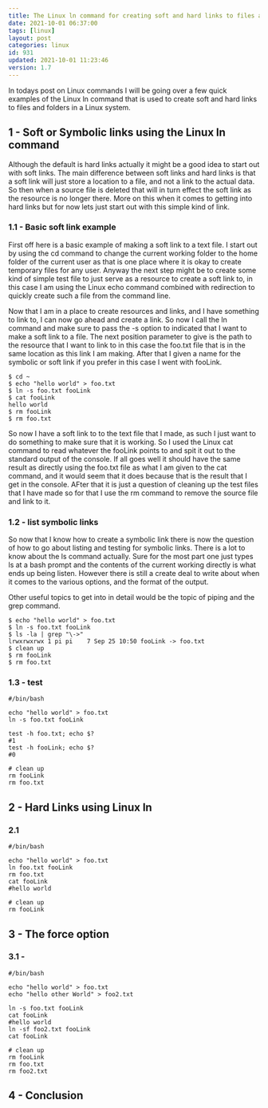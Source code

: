 ```yaml
---
title: The Linux ln command for creating soft and hard links to files and folders
date: 2021-10-01 06:37:00
tags: [linux]
layout: post
categories: linux
id: 931
updated: 2021-10-01 11:23:46
version: 1.7
---
```


In todays post on Linux commands I will be going over a few quick examples of the Linux ln command that is used to create soft and hard links to files and folders in a Linux system.

<!-- more -->

## 1 - Soft or Symbolic links using the Linux ln command

Although the default is hard links actually it might be a good idea to start out with soft links. The main difference between soft links and hard links is that a soft link will just store a location to a file, and not a link to the actual data. So then when a source file is deleted that will in turn effect the soft link as the resource is no longer there. More on this when it comes to getting into hard links but for now lets just start out with this simple kind of link.

### 1.1 - Basic soft link example

First off here is a basic example of making a soft link to a text file. I start out by using the cd command to change the current working folder to the home folder of the current user as that is one place where it is okay to create temporary files for any user. Anyway the next step might be to create some kind of simple test file to just serve as a resource to create a soft link to, in this case I am using the Linux echo command combined with redirection to quickly create such a file from the command line.

Now that I am in a place to create resources and links, and I have something to link to, I can now go ahead and create a link. So now I call the ln command and make sure to pass the -s option to indicated that I want to make a soft link to a file. The next position parameter to give is the path to the resource that I want to link to in this case the foo.txt file that is in the same location as this link I am making. After that I given a name for the symbolic or soft link if you prefer in this case I went with fooLink.

```
$ cd ~
$ echo "hello world" > foo.txt
$ ln -s foo.txt fooLink
$ cat fooLink
hello world
$ rm fooLink
$ rm foo.txt
```

So now I have a soft link to to the text file that I made, as such I just want to do something to make sure that it is working. So I used the Linux cat command to read whatever the fooLink points to and spit it out to the standard output of the console. If all goes well it should have the same result as directly using the foo.txt file as what I am given to the cat command, and it would seem that it does because that is the result that I get in the console. AFter that it is just a question of cleaning up the test files that I have made so for that I use the rm command to remove the source file and link to it.

### 1.2 - list symbolic links

So now that I know how to create a symbolic link there is now the question of how to go about listing and testing for symbolic links. There is a lot to know about the ls command actually. Sure for the most part one just types ls at  a bash prompt and the contents of the current working directly is what ends up being listen. However there is still a create deal to write about when it comes to the various options, and the format of the output.

Other useful topics to get into in detail would be the topic of piping and the grep command.

```
$ echo "hello world" > foo.txt
$ ln -s foo.txt fooLink
$ ls -la | grep "\->"
lrwxrwxrwx 1 pi pi    7 Sep 25 10:50 fooLink -> foo.txt
$ clean up
$ rm fooLink
$ rm foo.txt
```

### 1.3 - test

```
#/bin/bash

echo "hello world" > foo.txt
ln -s foo.txt fooLink
 
test -h foo.txt; echo $?
#1
test -h fooLink; echo $?
#0
 
# clean up
rm fooLink
rm foo.txt
```

## 2 - Hard Links using Linux ln

### 2.1

```
#/bin/bash
 
echo "hello world" > foo.txt
ln foo.txt fooLink
rm foo.txt
cat fooLink
#hello world
 
# clean up
rm fooLink
```

## 3 - The force option

### 3.1 -

```
#/bin/bash
 
echo "hello world" > foo.txt
echo "hello other World" > foo2.txt
 
ln -s foo.txt fooLink
cat fooLink
#hello world
ln -sf foo2.txt fooLink
cat fooLink
 
# clean up
rm fooLink
rm foo.txt
rm foo2.txt
```

## 4 - Conclusion


